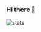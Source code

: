 ### Hi there 👋


![stats](https://github-readme-stats.vercel.app/api?username=varex83&show_icons=true&theme=tokyonight)